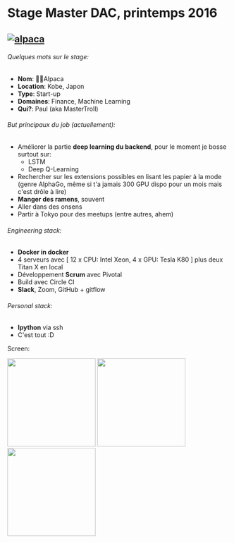 # Stage Master DAC, printemps 2016
## [![alpaca](http://www.alpaca.ai/img/logo_alpaca.svg)](http://www.alpaca.ai/)
###### Quelques mots sur le stage:

* **Nom**: Alpaca
* **Location**: Kobe, Japon
* **Type**: Start-up
* **Domaines**: Finance, Machine Learning
* **Qui?**: Paul (aka MasterTroll)


###### But principaux du job (actuellement):

* Améliorer la partie **deep learning du backend**, pour le moment je bosse surtout sur:
  * LSTM
  * Deep Q-Learning
* Rechercher sur les extensions possibles en lisant les papier à la mode (genre AlphaGo, même si t'a jamais 300 GPU dispo pour un mois mais c'est drôle à lire)
* **Manger des ramens**, souvent
* Aller dans des onsens
* Partir à Tokyo pour des meetups (entre autres, ahem)


###### Engineering stack:

* **Docker in docker**
* 4 serveurs avec [ 12 x CPU: Intel Xeon, 4 x GPU: Tesla K80 ] plus deux Titan X en local
* Développement **Scrum** avec Pivotal
* Build avec Circle CI
* **Slack**, Zoom, GitHub + gitflow


###### Personal stack:

* **Ipython** via ssh
* C'est tout :D

Screen:

<img src="" height="200px">
<img src="" height="200px">
<img src="" height="200px">
